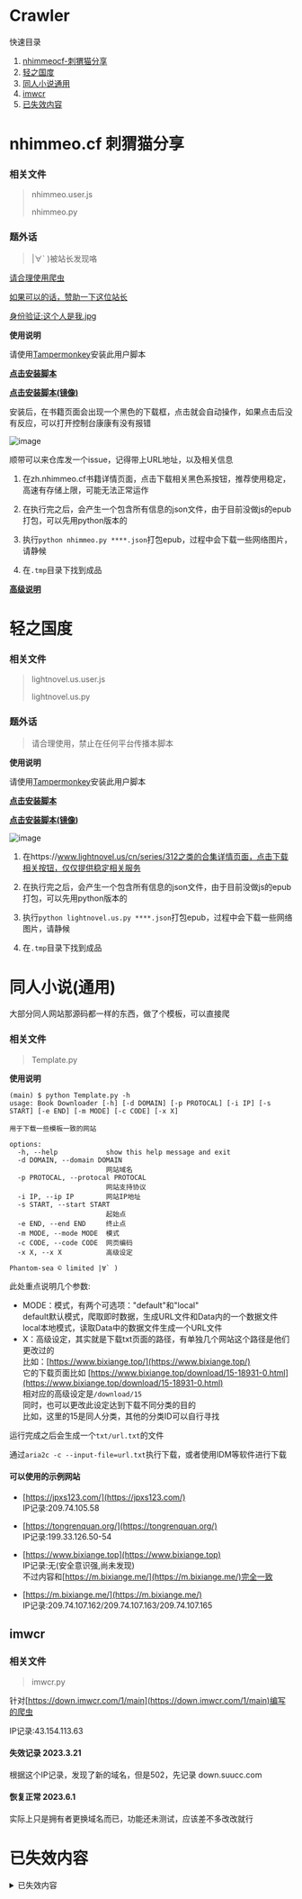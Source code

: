 # Crawler

快速目录

1. [nhimmeocf-刺猬猫分享](#nhimmeocf-刺猬猫分享)
2. [轻之国度](#轻之国度)
3. [同人小说通用](#同人小说通用)
4. [imwcr](#imwcr)
5. [已失效内容](#已失效内容)

# **nhimmeo.cf 刺猬猫分享**

### 相关文件

> nhimmeo.user.js
>
> nhimmeo.py

### 题外话

> |∀` )被站长发现咯

[请合理使用爬虫](https://ko-fi.com/post/For-Chinese-users-D1D1LZSTG)

[如果可以的话，赞助一下这位站长](https://ko-fi.com/post/Alipay-Q5Q2M70VM)

[身份验证:这个人是我.jpg](https://ko-fi.com/Rcrwrate)

**使用说明**

请使用[Tampermonkey](https://www.tampermonkey.net/)安装此用户脚本

[**点击安装脚本**](https://github.com/phantom-sea-limited/Crawler/raw/main/nhimmeo.user.js)

[**点击安装脚本(镜像)**](https://static.deception.world/https://github.com/phantom-sea-limited/Crawler/raw/main/nhimmeo.user.js)

安装后，在书籍页面会出现一个黑色的下载框，点击就会自动操作，如果点击后没有反应，可以打开控制台康康有没有报错

![image](https://github.com/phantom-sea-limited/Crawler/assets/46920034/5c5aa4c1-2be7-4c97-8a70-0a54f91f51b4)

顺带可以来仓库发一个issue，记得带上URL地址，以及相关信息

1. 在zh.nhimmeo.cf书籍详情页面，点击下载相关黑色系按钮，推荐使用稳定，高速有存储上限，可能无法正常运作

2. 在执行完之后，会产生一个包含所有信息的json文件，由于目前没做js的epub打包，可以先用python版本的

3. 执行`python nhimmeo.py ****.json`打包epub，过程中会下载一些网络图片，请静候

4. 在`.tmp`目录下找到成品

[**高级说明**](https://github.com/phantom-sea-limited/Crawler/blob/main/nhimmeo.md)

# **轻之国度**

### 相关文件

> lightnovel.us.user.js
>
> lightnovel.us.py

### 题外话

> 请合理使用，禁止在任何平台传播本脚本

**使用说明**

请使用[Tampermonkey](https://www.tampermonkey.net/)安装此用户脚本

[**点击安装脚本**](https://github.com/phantom-sea-limited/Crawler/raw/main/lightnovel.us.user.js)

[**点击安装脚本(镜像)**](https://static.deception.world/https://github.com/phantom-sea-limited/Crawler/raw/main/lightnovel.us.user.js)

![image](https://github.com/phantom-sea-limited/Crawler/assets/46920034/a89b82bd-039f-420d-81cd-397402780ef4)

1. 在https://www.lightnovel.us/cn/series/312之类的合集详情页面，点击下载相关按钮，仅仅提供稳定相关服务

2. 在执行完之后，会产生一个包含所有信息的json文件，由于目前没做js的epub打包，可以先用python版本的

3. 执行`python lightnovel.us.py ****.json`打包epub，过程中会下载一些网络图片，请静候

4. 在`.tmp`目录下找到成品

# **同人小说(通用)**

大部分同人网站那源码都一样的东西，做了个模板，可以直接爬

### 相关文件

> Template.py

**使用说明**
```
(main) $ python Template.py -h
usage: Book Downloader [-h] [-d DOMAIN] [-p PROTOCAL] [-i IP] [-s START] [-e END] [-m MODE] [-c CODE] [-x X]

用于下载一些模板一致的网站

options:
  -h, --help            show this help message and exit
  -d DOMAIN, --domain DOMAIN
                        网站域名
  -p PROTOCAL, --protocal PROTOCAL
                        网站支持协议
  -i IP, --ip IP        网站IP地址
  -s START, --start START
                        起始点
  -e END, --end END     终止点
  -m MODE, --mode MODE  模式
  -c CODE, --code CODE  网页编码
  -x X, --x X           高级设定

Phantom-sea © limited |∀` )
```
此处重点说明几个参数:

- MODE：模式，有两个可选项："default"和"local"</br>default默认模式，爬取即时数据，生成URL文件和Data内的一个数据文件</br>local本地模式，读取Data中的数据文件生成一个URL文件
- X：高级设定，其实就是下载txt页面的路径，有单独几个网站这个路径是他们更改过的</br>比如：[https://www.bixiange.top/](https://www.bixiange.top/)</br>它的下载页面比如 [https://www.bixiange.top/download/15-18931-0.html](https://www.bixiange.top/download/15-18931-0.html)</br>相对应的高级设定是`/download/15`</br>同时，也可以更改此设定达到下载不同分类的目的</br>比如，这里的15是同人分类，其他的分类ID可以自行寻找

运行完成之后会生成一个`txt/url.txt`的文件

通过`aria2c -c --input-file=url.txt`执行下载，或者使用IDM等软件进行下载

#### 可以使用的示例网站

- [https://jpxs123.com/](https://jpxs123.com/) </br>IP记录:209.74.105.58

- [https://tongrenquan.org/](https://tongrenquan.org/) </br>IP记录:199.33.126.50-54

- [https://www.bixiange.top](https://www.bixiange.top) </br>IP记录:无(安全意识强,尚未发现)</br>不过内容和[https://m.bixiange.me/](https://m.bixiange.me/)完全一致

- [https://m.bixiange.me/](https://m.bixiange.me/) </br>IP记录:209.74.107.162/209.74.107.163/209.74.107.165

## **imwcr**

### 相关文件

> imwcr.py

针对[https://down.imwcr.com/1/main](https://down.imwcr.com/1/main)编写的爬虫

IP记录:43.154.113.63

####  失效记录 2023.3.21

根据这个IP记录，发现了新的域名，但是502，先记录 down.suucc.com

#### 恢复正常 2023.6.1

实际上只是拥有者更换域名而已，功能还未测试，应该差不多改改就行


# 已失效内容
<details>
<summary>已失效内容</summary>
  
## **trxs(原版)[已失效]**
  
### 相关文件

> trxs.py

前不久看见个同人小说的网站，写了个爬虫爬着玩
这里是小说[网站地址](https://www.trxs123.com)

~~编译完成之后的程序[在这下载](https://github.com/Rcrwrate/Crawler/tree/main/dist)~~
 

## **zxcs[已失效]**

### 相关文件
 
> zxcs.py

针对[http://zxcs.me/](http://zxcs.me/)编写的爬虫

IP记录:92.242.62.123

### 失效记录 2023.6.7
  
  具体情况可以通过如下链接查看
  
  https://webcache.googleusercontent.com/search?q=cache:https://zxcs.wiki/
  
  https://web.archive.org/web/20230602155316/https://zxcs.wiki/

</details>
